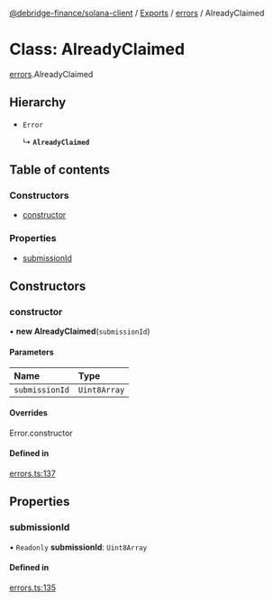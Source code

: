 [@debridge-finance/solana-client](../README.md) / [Exports](../modules.md) / [errors](../modules/errors.md) / AlreadyClaimed

# Class: AlreadyClaimed

[errors](../modules/errors.md).AlreadyClaimed

## Hierarchy

- `Error`

  ↳ **`AlreadyClaimed`**

## Table of contents

### Constructors

- [constructor](errors.AlreadyClaimed.md#constructor)

### Properties

- [submissionId](errors.AlreadyClaimed.md#submissionid)

## Constructors

### constructor

• **new AlreadyClaimed**(`submissionId`)

#### Parameters

| Name | Type |
| :------ | :------ |
| `submissionId` | `Uint8Array` |

#### Overrides

Error.constructor

#### Defined in

[errors.ts:137](https://github.com/debridge-finance/solana-contracts-client/blob/1b61583/src/errors.ts#L137)

## Properties

### submissionId

• `Readonly` **submissionId**: `Uint8Array`

#### Defined in

[errors.ts:135](https://github.com/debridge-finance/solana-contracts-client/blob/1b61583/src/errors.ts#L135)
